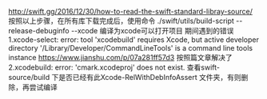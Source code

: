 http://swift.gg/2016/12/30/how-to-read-the-swift-standard-libray-source/
按照以上步骤，在所有库下载完成后，使用命令 ./swift/utils/build-script --release-debuginfo --xcode 编译为xcode可以打开项目
期间遇到的错误
1.xcode-select: error: tool 'xcodebuild' requires Xcode, but active developer directory '/Library/Developer/CommandLineTools' is a command line tools instance
https://www.jianshu.com/p/07a281ff57d3 按照篇文章解决了
2.xcodebuild: error: 'cmark.xcodeproj' does not exist.
查看swift-source/build 下是否已经有此Xcode-RelWithDebInfoAssert 文件夹，有则删除，再尝试编译
